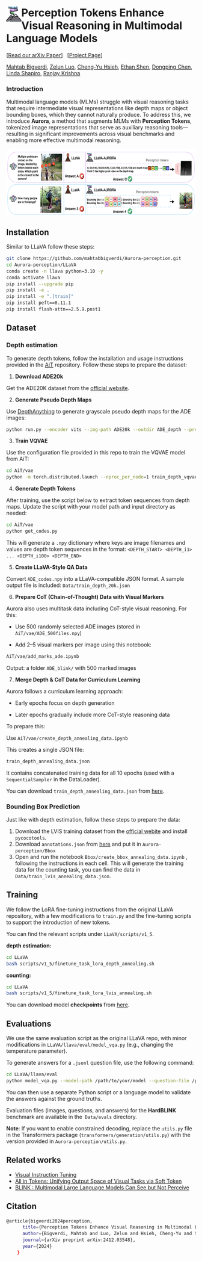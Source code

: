 # <img src="assets/aurora.png" alt="Logo" width="40" height="40" align="left"> Perception Tokens Enhance Visual Reasoning in Multimodal Language Models

 \[[Read our arXiv Paper](https://arxiv.org/pdf/2412.03548v1)\] &nbsp; \[[Project Page](https://aurora-perception.github.io)\] 

[Mahtab Bigverdi](https://mahtabbigverdi.github.io), [Zelun Luo](https://alan.vision), [Cheng-Yu Hsieh](https://chengyuhsieh.github.io), [Ethan Shen](https://ethanlshen.github.io), [Dongping Chen](https://dongping-chen.github.io), [Linda Shapiro](https://homes.cs.washington.edu/~shapiro/), [Ranjay Krishna](http://ranjaykrishna.com/index.html#/)


### Introduction

Multimodal language models (MLMs) struggle with visual reasoning tasks that require intermediate visual representations like depth maps or object bounding boxes, which they cannot naturally produce. To address this, we introduce **Aurora**, a method that augments MLMs with **Perception Tokens**, tokenized image representations that serve as auxiliary reasoning tools—resulting in significant improvements across visual benchmarks and enabling more effective multimodal reasoning.

<img src="assets/intro_figure.png" alt="Logo" width="700" height="180" align="center"> 

## Installation
Similar to LLaVA follow these steps:
```bash
git clone https://github.com/mahtabbigverdi/Aurora-perception.git
cd Aurora-perception/LLaVA
conda create -n llava python=3.10 -y
conda activate llava
pip install --upgrade pip 
pip install -e .
pip install -e ".[train]"
pip install peft==0.11.1
pip install flash-attn==2.5.9.post1
```


## Dataset

### Depth estimation
To generate depth tokens, follow the installation and usage instructions provided in the [AiT](https://github.com/SwinTransformer/AiT/tree/master) repository.
Follow these steps to prepare the dataset:
1. **Download ADE20k** 

Get the ADE20K dataset from the [official website](https://ade20k.csail.mit.edu).

2. **Generate Pseudo Depth Maps**

Use [DepthAnything](https://github.com/LiheYoung/Depth-Anything) to generate grayscale pseudo depth maps for the ADE images: 

```bash
python run.py --encoder vits --img-path ADE20k --outdir ADE_depth --pred-only --grayscale
```
3. **Train VQVAE**

Use the configuration file provided in this repo to train the VQVAE model from AiT:
```bash
cd AiT/vae
python -m torch.distributed.launch --nproc_per_node=1 train_depth_vqvae_dist.py  configs/depth/ait_depth_vqvae.py
```
4. **Generate Depth Tokens**

After training, use the script below to extract token sequences from depth maps. Update the script with your model path and input directory as needed:
```bash
cd AiT/vae
python get_codes.py
```
This will generate a ``.npy`` dictionary where keys are image filenames and values are depth token sequences in the format:
``<DEPTH_START> <DEPTH_i1> ... <DEPTH_i100> <DEPTH_END>``

5. **Create LLaVA-Style QA Data**

Convert ``ADE_codes.npy`` into a LLaVA-compatible JSON format.
A sample output file is included: ``Data/train_depth_20k.json``

6. **Prepare CoT (Chain-of-Thought) Data with Visual Markers**

Aurora also uses multitask data including CoT-style visual reasoning. For this:

* Use 500 randomly selected ADE images (stored in ``AiT/vae/ADE_500files.npy``)

* Add 2–5 visual markers per image using this notebook:
```bash
AiT/vae/add_marks_ade.ipynb
```
Output: a folder ``ADE_blink/`` with 500 marked images

7. **Merge Depth & CoT Data for Curriculum Learning**

Aurora follows a curriculum learning approach:

* Early epochs focus on depth generation

* Later epochs gradually include more CoT-style reasoning data

To prepare this:

Use ``AiT/vae/create_depth_annealing_data.ipynb``

This creates a single JSON file:
```bash
train_depth_annealing_data.json
```
It contains concatenated training data for all 10 epochs (used with a ``SequentialSampler`` in the DataLoader).

You can download ``train_depth_annealing_data.json`` from [here](https://drive.google.com/file/d/1HvwgZa7x1QTWq8MPwEKBahxxtrK6tIfY/view?usp=sharing).


### Bounding Box Prediction

Just like with depth estimation, follow these steps to prepare the data:
1. Download the LVIS training dataset from the [official webite](https://www.lvisdataset.org/dataset) and install ``pycocotools``.
2. Download ``annotations.json`` from [here](https://drive.google.com/file/d/1M5rZxQVqymk8KFnhjSqPwMUtXnKJGprt/view?usp=sharing) and put it in ``Aurora-perception/Bbox``
3. Open and run the notebook ``Bbox/create_bbox_annealing_data.ipynb`` , following the instructions in each cell.
This will generate the training data for the counting task, you can find the data in ``Data/train_lvis_annealing_data.json``.

## Training
We follow the LoRA fine-tuning instructions from the original LLaVA repository, with a few modifications to ``train.py`` and the fine-tuning scripts to support the introduction of new tokens.

You can find the relevant scripts under  ``LLaVA/scripts/v1_5``.

**depth estimation:**
```bash
cd LLaVA
bash scripts/v1_5/finetune_task_lora_depth_annealing.sh
```
**counting:**
```bash
cd LLaVA
bash scripts/v1_5/finetune_task_lora_lvis_annealing.sh
```

You can download model **checkpoints** from [here](https://drive.google.com/file/d/1r7WYQWYA6VDpzfxPIHP1zEUgBYQmwNIj/view?usp=sharing).

## Evaluations
We use the same evaluation script as the original LLaVA repo, with minor modifications in ``LLaVA/llava/eval/model_vqa.py`` (e.g., changing the temperature parameter).

To generate answers for a ``.jsonl`` question file, use the following command:
```bash
cd LLaVA/llava/eval
python model_vqa.py --model-path /path/to/your/model --question-file /path/to/questions.jsonl --coordinates-data False --depth-data True --image-folder /path/to/image/folder --answers-file /path/to/output/file 
```
You can then use a separate Python script or a language model to validate the answers against the ground truths.

Evaluation files (images, questions, and answers) for the **HardBLINK** benchmark are available in the`` Data/evals`` directory.

**Note**:
If you want to enable constrained decoding, replace the ``utils.py`` file in the Transformers package (``transformers/generation/utils.py``) with the version provided in ``Aurora-perception/utils.py``.


## Related works
* [Visual Instruction Tuning](https://llava-vl.github.io/)
* [All in Tokens: Unifying Output Space of Visual Tasks via Soft Token](https://github.com/SwinTransformer/AiT)
* [BLINK : Multimodal Large Language Models Can See but Not Perceive](https://zeyofu.github.io/blink/)

## Citation
```bash
@article{bigverdi2024perception,
      title={Perception Tokens Enhance Visual Reasoning in Multimodal Language Models},
      author={Bigverdi, Mahtab and Luo, Zelun and Hsieh, Cheng-Yu and Shen, Ethan and Chen, Dongping and Shapiro, Linda G and Krishna, Ranjay},
      journal={arXiv preprint arXiv:2412.03548},
      year={2024}
    }
```